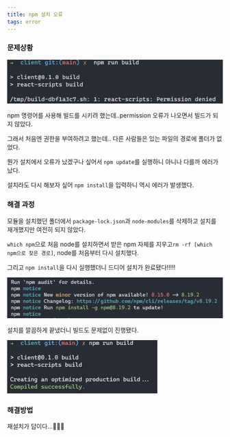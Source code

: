 ```yaml
---
title: npm 설치 오류
tags: error
---
```


### 문제상황

![](../assets/images/npm1.png)

npm 명령어를 사용해 빌드를 시키려 했는데..permission 오류가 나오면서 빌드가 되지 않았다.

그래서 처음엔 권한을 부여하려고 했는데.. 다른 사람들은 있는 파일의 경로에 폴더가 없었다.

뭔가 설치에서 오류가 났겠구나 싶어서 `npm update`를 실행하니 아니나 다를까 에러가 났다.

설치라도 다시 해보자 싶어 `npm install`을 입력하니 역시 에러가 발생했다.

### 해결 과정

모듈을 설치했던 폴더에서 `package-lock.json`과 `node-modules`를 삭제하고 설치를 재개했지만 여전히 되지 않았다.

`which npm`으로 처음 node를 설치하면서 받은 npm 자체를 지우고`rm -rf [which npm으로 찾은 경로]`, node를 처음부터 다시 설치했다.

그리고 `npm install`을 다시 실행했더니 드디어 설치가 완료됐다!!!!!

![](../assets/images/npm2.png)

설치를 깔끔하게 끝냈더니 빌드도 문제없이 진행됐다.

![](../assets/images/npm3.png)

### 해결방법
재설치가 답이다...🥲🥲🥲


